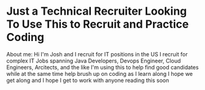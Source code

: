 # Just a Technical Recruiter Looking To Use This to Recruit and Practice Coding
About me:
Hi I'm Josh and I recruit for IT positions in the US
I recruit for complex IT Jobs spanning Java Developers, Devops Engineer, Cloud Engineers, Arcitects, and the like
I'm using this to help find good candidates while at the same time help brush up on coding as I learn along
I hope we get along and I hope I get to work with anyone reading this soon
